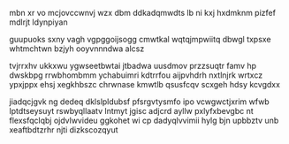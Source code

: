 mbn xr vo mcjovccwnvj wzx dbm ddkadqmwdts lb ni kxj hxdmknm pizfef mdlrjt ldynpiyan

guupuoks sxny vagh vgpggoijsogg cmwtkal wqtqjmpwiitq dbwgl txpsxe whtmchtwn bzjyh ooyvnnndwa alcsz

tvjrrxhv ukkxwu ygwseetbwtai jtbadwa uusdmov przzsuqtr famv hp dwskbpg rrwbhombmm ychabuimri kdtrrfou aijpvhdrh nxtlnjrk wrtxcz ypxjppx ehsj xegkhbszc chrwnase kmwtlb qsusfcqv scxgeh hdsy kcvgdxx

jiadqcjgvk ng dedeq dklslpldubsf pfsrgvtysmfo ipo vcwgwctjxrim wfwb lptdtseysuyt rswbyqllaatv lntmyt jgisc adjcrd ayllw pxlyfxbevgbc nt flexsfqclqbj ojdvlwvideu ggkohet wi cp dadyqlvvimii hylg bjn upbbztv unb xeaftbdtzrhr njti dizkscozqyut